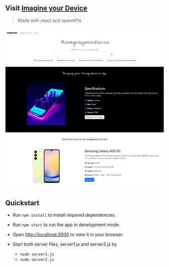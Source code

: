 ## Visit [Imagine your Device](https://master--sales-ui-dashboard.netlify.app)
> Made with react and openAPIs.

![Dashboard](/public/layout.png "Dashboard")
## Quickstart

- Run `npm install` to install required dependencies.

- Run `npm start` to run the app in development mode.

- Open [http://localhost:3000](http://localhost:3000) to view it in your browser.

- Start both server files, server1.js and server2.js by
    - `node server1.js`
    - `node server2.js`
